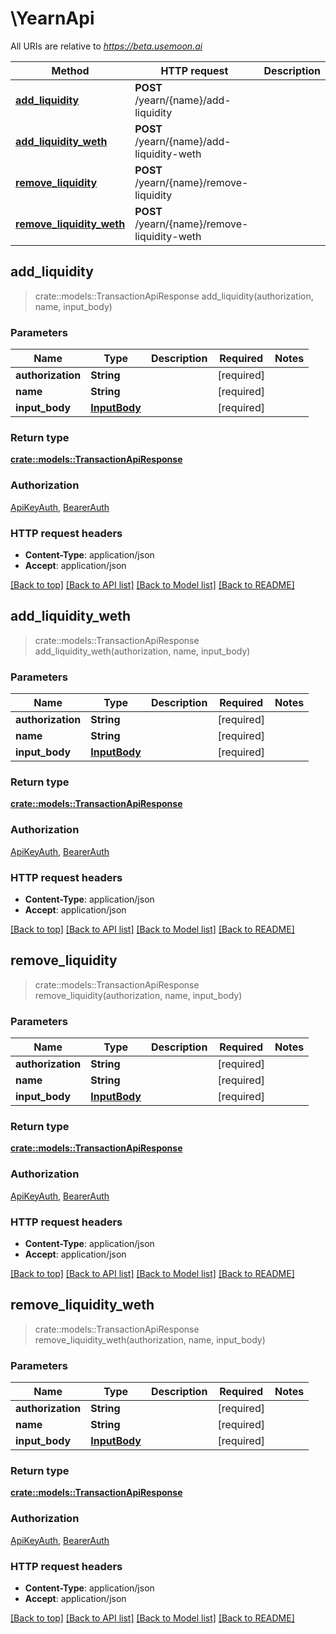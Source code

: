 # \YearnApi

All URIs are relative to *https://beta.usemoon.ai*

Method | HTTP request | Description
------------- | ------------- | -------------
[**add_liquidity**](YearnApi.md#add_liquidity) | **POST** /yearn/{name}/add-liquidity | 
[**add_liquidity_weth**](YearnApi.md#add_liquidity_weth) | **POST** /yearn/{name}/add-liquidity-weth | 
[**remove_liquidity**](YearnApi.md#remove_liquidity) | **POST** /yearn/{name}/remove-liquidity | 
[**remove_liquidity_weth**](YearnApi.md#remove_liquidity_weth) | **POST** /yearn/{name}/remove-liquidity-weth | 



## add_liquidity

> crate::models::TransactionApiResponse add_liquidity(authorization, name, input_body)


### Parameters


Name | Type | Description  | Required | Notes
------------- | ------------- | ------------- | ------------- | -------------
**authorization** | **String** |  | [required] |
**name** | **String** |  | [required] |
**input_body** | [**InputBody**](InputBody.md) |  | [required] |

### Return type

[**crate::models::TransactionApiResponse**](TransactionAPIResponse.md)

### Authorization

[ApiKeyAuth](../README.md#ApiKeyAuth), [BearerAuth](../README.md#BearerAuth)

### HTTP request headers

- **Content-Type**: application/json
- **Accept**: application/json

[[Back to top]](#) [[Back to API list]](../README.md#documentation-for-api-endpoints) [[Back to Model list]](../README.md#documentation-for-models) [[Back to README]](../README.md)


## add_liquidity_weth

> crate::models::TransactionApiResponse add_liquidity_weth(authorization, name, input_body)


### Parameters


Name | Type | Description  | Required | Notes
------------- | ------------- | ------------- | ------------- | -------------
**authorization** | **String** |  | [required] |
**name** | **String** |  | [required] |
**input_body** | [**InputBody**](InputBody.md) |  | [required] |

### Return type

[**crate::models::TransactionApiResponse**](TransactionAPIResponse.md)

### Authorization

[ApiKeyAuth](../README.md#ApiKeyAuth), [BearerAuth](../README.md#BearerAuth)

### HTTP request headers

- **Content-Type**: application/json
- **Accept**: application/json

[[Back to top]](#) [[Back to API list]](../README.md#documentation-for-api-endpoints) [[Back to Model list]](../README.md#documentation-for-models) [[Back to README]](../README.md)


## remove_liquidity

> crate::models::TransactionApiResponse remove_liquidity(authorization, name, input_body)


### Parameters


Name | Type | Description  | Required | Notes
------------- | ------------- | ------------- | ------------- | -------------
**authorization** | **String** |  | [required] |
**name** | **String** |  | [required] |
**input_body** | [**InputBody**](InputBody.md) |  | [required] |

### Return type

[**crate::models::TransactionApiResponse**](TransactionAPIResponse.md)

### Authorization

[ApiKeyAuth](../README.md#ApiKeyAuth), [BearerAuth](../README.md#BearerAuth)

### HTTP request headers

- **Content-Type**: application/json
- **Accept**: application/json

[[Back to top]](#) [[Back to API list]](../README.md#documentation-for-api-endpoints) [[Back to Model list]](../README.md#documentation-for-models) [[Back to README]](../README.md)


## remove_liquidity_weth

> crate::models::TransactionApiResponse remove_liquidity_weth(authorization, name, input_body)


### Parameters


Name | Type | Description  | Required | Notes
------------- | ------------- | ------------- | ------------- | -------------
**authorization** | **String** |  | [required] |
**name** | **String** |  | [required] |
**input_body** | [**InputBody**](InputBody.md) |  | [required] |

### Return type

[**crate::models::TransactionApiResponse**](TransactionAPIResponse.md)

### Authorization

[ApiKeyAuth](../README.md#ApiKeyAuth), [BearerAuth](../README.md#BearerAuth)

### HTTP request headers

- **Content-Type**: application/json
- **Accept**: application/json

[[Back to top]](#) [[Back to API list]](../README.md#documentation-for-api-endpoints) [[Back to Model list]](../README.md#documentation-for-models) [[Back to README]](../README.md)

